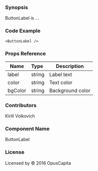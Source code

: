 ### Synopsis

ButtonLabel is ...

### Code Example

```
<ButtonLabel />
```

### Props Reference

| Name                          | Type                  | Description                                                |
| ------------------------------|:----------------------| -----------------------------------------------------------|
| label | string | Label text |
| color | string | Text color |
| bgColor | string | Background color |

### Contributors
Kirill Volkovich

### Component Name

ButtonLabel

### License

Licensed by © 2016 OpusCapita

